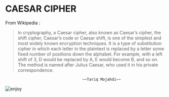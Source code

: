 # CAESAR CIPHER

From Wikipedia : 
>In cryptography, a Caesar cipher, also known as Caesar’s cipher, the shift cipher, Caesar’s code or Caesar shift, is one of the simplest and most widely known encryption techniques. It is a type of substitution cipher in which each letter in the plaintext is replaced by a letter some fixed number of positions down the alphabet. For example, with a left shift of 3, D would be replaced by A, E would become B, and so on. The method is named after Julius Caesar, who used it in his private correspondence.

                                      ~~Tariq Mojahdi~~
![enjoy](https://i.pinimg.com/originals/af/c3/2d/afc32d51017da1526e2286147c3b6030.gif)
